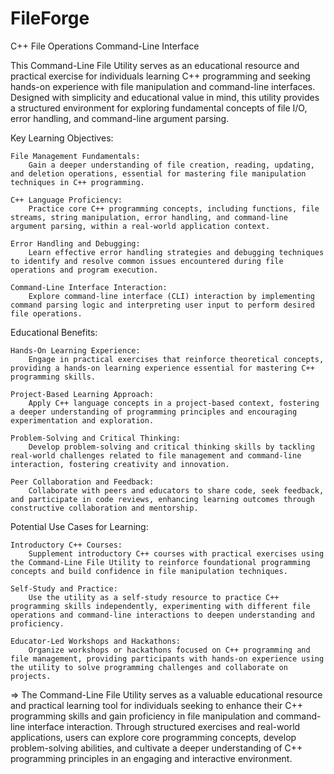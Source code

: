 # FileForge
C++ File Operations Command-Line Interface

This Command-Line File Utility serves as an educational resource and practical exercise for individuals learning C++ programming and seeking hands-on experience with file manipulation and command-line interfaces. Designed with simplicity and educational value in mind, this utility provides a structured environment for exploring fundamental concepts of file I/O, error handling, and command-line argument parsing.


Key Learning Objectives:

    File Management Fundamentals:
        Gain a deeper understanding of file creation, reading, updating, and deletion operations, essential for mastering file manipulation techniques in C++ programming.

    C++ Language Proficiency:
        Practice core C++ programming concepts, including functions, file streams, string manipulation, error handling, and command-line argument parsing, within a real-world application context.

    Error Handling and Debugging:
        Learn effective error handling strategies and debugging techniques to identify and resolve common issues encountered during file operations and program execution.

    Command-Line Interface Interaction:
        Explore command-line interface (CLI) interaction by implementing command parsing logic and interpreting user input to perform desired file operations.

Educational Benefits:

    Hands-On Learning Experience:
        Engage in practical exercises that reinforce theoretical concepts, providing a hands-on learning experience essential for mastering C++ programming skills.

    Project-Based Learning Approach:
        Apply C++ language concepts in a project-based context, fostering a deeper understanding of programming principles and encouraging experimentation and exploration.

    Problem-Solving and Critical Thinking:
        Develop problem-solving and critical thinking skills by tackling real-world challenges related to file management and command-line interaction, fostering creativity and innovation.

    Peer Collaboration and Feedback:
        Collaborate with peers and educators to share code, seek feedback, and participate in code reviews, enhancing learning outcomes through constructive collaboration and mentorship.

Potential Use Cases for Learning:

    Introductory C++ Courses:
        Supplement introductory C++ courses with practical exercises using the Command-Line File Utility to reinforce foundational programming concepts and build confidence in file manipulation techniques.

    Self-Study and Practice:
        Use the utility as a self-study resource to practice C++ programming skills independently, experimenting with different file operations and command-line interactions to deepen understanding and proficiency.

    Educator-Led Workshops and Hackathons:
        Organize workshops or hackathons focused on C++ programming and file management, providing participants with hands-on experience using the utility to solve programming challenges and collaborate on projects.

=>    The Command-Line File Utility serves as a valuable educational resource and practical learning tool for individuals seeking to enhance their C++ programming skills and gain proficiency in file manipulation and command-line interface interaction. Through structured exercises and real-world applications, users can explore core programming concepts, develop problem-solving abilities, and cultivate a deeper understanding of C++ programming principles in an engaging and interactive environment.
